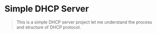 # Simple DHCP Server
> This is a simple DHCP server project let me understand the process and structure of DHCP protocol.
